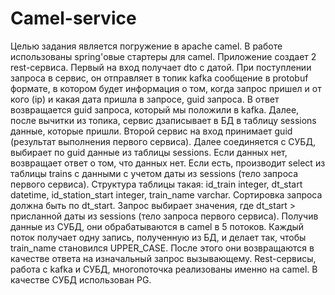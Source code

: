 # Camel-service

Целью задания является погружение в apache camel. В работе использованы spring'овые стартеры для camel.
Приложение создает 2 rest-сервиса.
Первый на вход получает dto с датой.
При поступлении запроса в сервис, он отправляет в топик kafka сообщение в protobuf формате, в котором будет информация о том, когда запрос пришел и от кого (ip) и какая дата пришла в запросе, guid запроса. В ответ возвращается guid запроса, который мы положили в kafka.
Далее, после вычитки из топика, сервис дзаписывает в БД в таблицу sessions данные, которые пришли.
Второй сервис на вход принимает guid (результат выполнения первого сервиса). Далее соединяется с СУБД, выбирает по guid данные из таблицы sessions. Если данных нет, возвращает ответ о том, что данных нет.
Если есть, производит select из таблицы trains с данными с учетом даты из sessions (тело запроса первого сервиса).
Структура таблицы такая: id_train integer, dt_start datetime, id_station_start integer, train_name varchar.
Сортировка запроса должна быть по dt_start.
Запрос выбирает значения, где dt_start > присланной даты из sessions (тело запроса первого сервиса).
Получив данные из СУБД, они обрабатываются в camel в 5 потоков. Каждый поток получает одну запись, полученную из БД, и делает так, чтобы train_name становился UPPER_CASE.
После этого они возвращаются в качестве ответа на изначальный запрос вызывающему.
Rest-сервисы, работа с kafka и СУБД, многопоточка реализованы именно на camel. В качестве СУБД использован PG.

